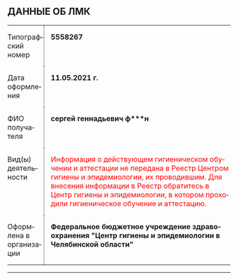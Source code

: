 
<head>
</head>
<body lang="ru-RU" link="#000080" vlink="#800000" dir="ltr"><h2 class="western">
ДАННЫЕ ОБ ЛМК</h2>
<table cellpadding="2" cellspacing="2">
	<tr valign="top">
		<td style="border: none; padding: 0cm"><p>Типографский
			номер 
			</p>
		</td>
		<td style="border-top: none; border-bottom: none; border-left: 1px dotted #000000; border-right: none; padding-top: 0cm; padding-bottom: 0cm; padding-left: 0.4cm; padding-right: 0cm"><p>
			<b>5&shy;5&shy;5&shy;8&shy;2&shy;6&shy;7</b></p>
		</td>
	</tr>
	<tr valign="top">
		<td style="border: none; padding: 0cm"><p>Дата оформления
						</p>
		</td>
		<td style="border-top: none; border-bottom: none; border-left: 1px dotted #000000; border-right: none; padding-top: 0cm; padding-bottom: 0cm; padding-left: 0.4cm; padding-right: 0cm"><p>
			<b>11.05.2021 г. </b>
			</p>
		</td>
	</tr>
	<tr valign="top">
		<td style="border: none; padding: 0cm"><p>ФИО получателя
						</p>
		</td>
		<td style="border-top: none; border-bottom: none; border-left: 1px dotted #000000; border-right: none; padding-top: 0cm; padding-bottom: 0cm; padding-left: 0.4cm; padding-right: 0cm"><p>
			<b>сергей геннадьевич ф***н </b>
			</p>
		</td>
	</tr>
	<tr valign="top">
		<td style="border: none; padding: 0cm"><p>Вид(ы) деятельности
						</p>
		</td>
		<td style="border-top: none; border-bottom: none; border-left: 1px dotted #000000; border-right: none; padding-top: 0cm; padding-bottom: 0cm; padding-left: 0.4cm; padding-right: 0cm"><p>
			<font color="#ff0000"><span style="font-weight: normal">Информация
			о действующем гигиеническом обучении
			и аттестации не передана в Реестр
			Центром гигиены и эпидемиологии, их
			проводившим. Для внесения информации
			в Реестр обратитесь в Центр гигиены
			и эпидемиологии, в котором проходили
			гигиеническое обучение и аттестацию.</span></font><b>
			</b>
			</p>
		</td>
	</tr>
	<tr valign="top">
		<td style="border: none; padding: 0cm"><p>Оформлена в
			организации 
			</p>
		</td>
		<td style="border-top: none; border-bottom: none; border-left: 1px dotted #000000; border-right: none; padding-top: 0cm; padding-bottom: 0cm; padding-left: 0.4cm; padding-right: 0cm"><p>
			<b>Федеральное бюджетное учреждение
			здравоохранения &quot;Центр гигиены и
			эпидемиологии в Челябинской области&quot;
			</b>
			</p>
		</td>
	</tr>
</table>
<hr />

<p style="margin-left: 0.3cm; margin-right: 0.3cm; margin-top: 0.3cm; margin-bottom: 0.3cm">
<br />
<br />

</p>
</body>
</html>


      
 
